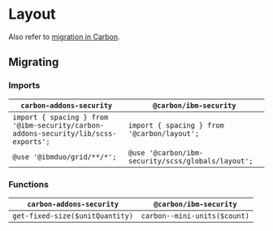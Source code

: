 # Layout

Also refer to [migration in Carbon](https://github.com/carbon-design-system/carbon/blob/main/docs/migration/10.x-layout.md).

## Migrating

### Imports

| `carbon-addons-security`                                                           | `@carbon/ibm-security`                             |
| ---------------------------------------------------------------------------------- | -------------------------------------------------- |
| `import { spacing } from '@ibm-security/carbon-addons-security/lib/scss-exports';` | `import { spacing } from '@carbon/layout';`        |
| `@use '@ibmduo/grid/**/*';`                                                        | `@use '@carbon/ibm-security/scss/globals/layout';` |

### Functions

| `carbon-addons-security`        | `@carbon/ibm-security`       |
| ------------------------------- | ---------------------------- |
| `get-fixed-size($unitQuantity)` | `carbon--mini-units($count)` |
